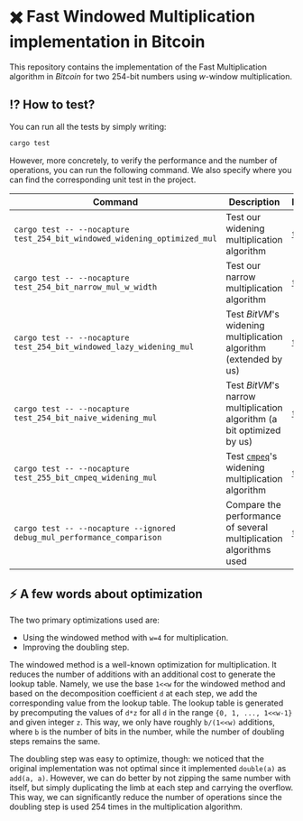 # :heavy_multiplication_x: Fast Windowed Multiplication implementation in Bitcoin

This repository contains the implementation of the Fast Multiplication algorithm in _Bitcoin_ for two 254-bit numbers using $w$-window multiplication. 

## :interrobang: How to test?

You can run all the tests by simply writing:

```bash
cargo test
```

However, more concretely, to verify the performance and the number of operations, you can run the following command. We also
specify where you can find the corresponding unit test in the project.

| Command | Description | Location |
| --- | --- | --- |
| `cargo test -- --nocapture test_254_bit_windowed_widening_optimized_mul` | Test our widening multiplication algorithm | [`test.rs`](src/bigint/arithmetics/test.rs#L641) |
| `cargo test -- --nocapture test_254_bit_narrow_mul_w_width` | Test our narrow multiplication algorithm | [`test.rs`](src/bigint/arithmetics/test.rs#L489) |
| `cargo test -- --nocapture test_254_bit_windowed_lazy_widening_mul` | Test _BitVM_'s widening multiplication algorithm (extended by us) | [`test.rs`](src/bigint/arithmetics/test.rs#L519) |
| `cargo test -- --nocapture test_254_bit_naive_widening_mul` | Test _BitVM_'s narrow multiplication algorithm (a bit optimized by us) | [`test.rs`](src/bigint/arithmetics/test.rs#L459) |
| `cargo test -- --nocapture test_255_bit_cmpeq_widening_mul` | Test [`cmpeq`](https://bitcointalk.org/index.php?topic=5477449.0)'s widening multiplication algorithm | [`test.rs`](src/bigint/cmpeq/test.rs#L56) |
| `cargo test -- --nocapture --ignored debug_mul_performance_comparison` | Compare the performance of several multiplication algorithms used | [`test.rs`](src/bigint/performance.rs#L14) |

## :zap: A few words about optimization

The two primary optimizations used are:

- Using the windowed method with `w=4` for multiplication.
- Improving the doubling step.

The windowed method is a well-known optimization for multiplication. It reduces the number of additions with an additional
cost to generate the lookup table. Namely, we use the base `1<<w` for the windowed method and based on the decomposition
coefficient `d` at each step, we add the corresponding value from the lookup table. The lookup table is generated by
precomputing the values of `d*z` for all `d` in the range `{0, 1, ..., 1<<w-1}` and given integer `z`. This way, we only have roughly
`b/(1<<w)` additions, where `b` is the number of bits in the number, while the number of doubling steps remains the same.

The doubling step was easy to optimize, though: we noticed that the original implementation was not optimal since
it implemented `double(a)` as `add(a, a)`. However, we can do better by not zipping the same number with itself, but
simply duplicating the limb at each step and carrying the overflow. This way, we can significantly reduce the number of operations
since the doubling step is used 254 times in the multiplication algorithm.

